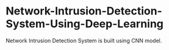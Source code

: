# Network-Intrusion-Detection-System-Using-Deep-Learning
Network Intrusion Detection System is built using CNN model. 
